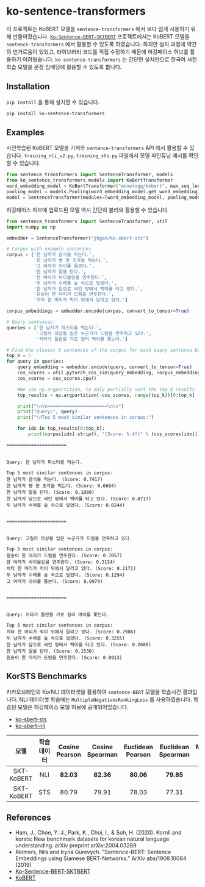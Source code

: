 # ko-sentence-transformers

이 프로젝트는 KoBERT 모델을 `sentence-transformers` 에서 보다 쉽게 사용하기 위해 만들어졌습니다.
[`Ko-Sentence-BERT-SKTBERT`](https://github.com/BM-K/KoSentenceBERT-SKT) 프로젝트에서는 KoBERT 모델을 `sentence-transformers` 에서 활용할 수 있도록 하였습니다. 
하지만 설치 과정에 약간의 번거로움이 있었고, 라이브러리 코드를 직접 수정하기 때문에 허깅페이스 허브를 활용하기 어려웠습니다.
`ko-sentence-transformers` 는 간단한 설치만으로 한국어 사전학습 모델을 문장 임베딩에 활용할 수 있도록 합니다. 

## Installation

`pip install` 을 통해 설치할 수 있습니다.

```bash
pip install ko-sentence-transformers
```

## Examples

사전학습된 KoBERT 모델을 가져와 `sentence-transformers`  API 에서 활용할 수 있습니다.
`training_nli_v2.py`, `training_sts.py` 파일에서 모델 파인튜닝 예시를 확인할 수 있습니다.

```python
from sentence_transformers import SentenceTransformer, models
from ko_sentence_transformers.models import KoBertTransformer
word_embedding_model = KoBertTransformer("monologg/kobert", max_seq_length=75)
pooling_model = models.Pooling(word_embedding_model.get_word_embedding_dimension(), pooling_mode='mean')
model = SentenceTransformer(modules=[word_embedding_model, pooling_model])
```

허깅페이스 허브에 업로드된 모델 역시 간단히 불러와 활용할 수 있습니다. 

```python
from sentence_transformers import SentenceTransformer, util
import numpy as np

embedder = SentenceTransformer("jhgan/ko-sbert-sts")

# Corpus with example sentences
corpus = ['한 남자가 음식을 먹는다.',
          '한 남자가 빵 한 조각을 먹는다.',
          '그 여자가 아이를 돌본다.',
          '한 남자가 말을 탄다.',
          '한 여자가 바이올린을 연주한다.',
          '두 남자가 수레를 숲 속으로 밀었다.',
          '한 남자가 담으로 싸인 땅에서 백마를 타고 있다.',
          '원숭이 한 마리가 드럼을 연주한다.',
          '치타 한 마리가 먹이 뒤에서 달리고 있다.']

corpus_embeddings = embedder.encode(corpus, convert_to_tensor=True)

# Query sentences:
queries = ['한 남자가 파스타를 먹는다.',
           '고릴라 의상을 입은 누군가가 드럼을 연주하고 있다.',
           '치타가 들판을 가로 질러 먹이를 쫓는다.']

# Find the closest 5 sentences of the corpus for each query sentence based on cosine similarity
top_k = 5
for query in queries:
    query_embedding = embedder.encode(query, convert_to_tensor=True)
    cos_scores = util.pytorch_cos_sim(query_embedding, corpus_embeddings)[0]
    cos_scores = cos_scores.cpu()

    #We use np.argpartition, to only partially sort the top_k results
    top_results = np.argpartition(-cos_scores, range(top_k))[0:top_k]

    print("\n\n======================\n\n")
    print("Query:", query)
    print("\nTop 5 most similar sentences in corpus:")

    for idx in top_results[0:top_k]:
        print(corpus[idx].strip(), "(Score: %.4f)" % (cos_scores[idx]))
```

```
======================


Query: 한 남자가 파스타를 먹는다.

Top 5 most similar sentences in corpus:
한 남자가 음식을 먹는다. (Score: 0.7417)
한 남자가 빵 한 조각을 먹는다. (Score: 0.6684)
한 남자가 말을 탄다. (Score: 0.1089)
한 남자가 담으로 싸인 땅에서 백마를 타고 있다. (Score: 0.0717)
두 남자가 수레를 숲 속으로 밀었다. (Score: 0.0244)


======================


Query: 고릴라 의상을 입은 누군가가 드럼을 연주하고 있다.

Top 5 most similar sentences in corpus:
원숭이 한 마리가 드럼을 연주한다. (Score: 0.7057)
한 여자가 바이올린을 연주한다. (Score: 0.3154)
치타 한 마리가 먹이 뒤에서 달리고 있다. (Score: 0.2171)
두 남자가 수레를 숲 속으로 밀었다. (Score: 0.1294)
그 여자가 아이를 돌본다. (Score: 0.0979)


======================


Query: 치타가 들판을 가로 질러 먹이를 쫓는다.

Top 5 most similar sentences in corpus:
치타 한 마리가 먹이 뒤에서 달리고 있다. (Score: 0.7986)
두 남자가 수레를 숲 속으로 밀었다. (Score: 0.3255)
한 남자가 담으로 싸인 땅에서 백마를 타고 있다. (Score: 0.2688)
한 남자가 말을 탄다. (Score: 0.1530)
원숭이 한 마리가 드럼을 연주한다. (Score: 0.0913)
```

## KorSTS Benchmarks

카카오브레인의 KorNLI 데이터셋을 활용하여 `sentence-BERT` 모델을 학습시킨 결과입니다.
NLI 데이터셋 학습에는 `MultipleNegativesRankingLoss` 를 사용하였습니다.
학습된 모델은 허깅페이스 모델 허브에 공개되어있습니다.

- [ko-sbert-sts](https://huggingface.co/jhgan/ko-sbert-sts)
- [ko-sbert-nli](https://huggingface.co/jhgan/ko-sbert-nli) 

모델|학습 데이터|Cosine Pearson|Cosine Spearman|Euclidean Pearson|Euclidean Spearman|Manhattan Pearson|Manhattan Spearman|Dot Pearson|Dot Spearman|
|:----:|:------------------------:|:----:|:----:|:----:|:----:|:----:|:----:|:----:|:----:|
SKT-KoBERT|NLI|**82.03**|**82.36**|**80.06**|**79.85**|**80.08**|**79.91**|75.76|74.72
SKT-KoBERT|STS|80.79|79.91|78.03|77.31|78.08|77.35|**75.96**|**75.20**


## References

- Ham, J., Choe, Y. J., Park, K., Choi, I., & Soh, H. (2020). Kornli and korsts: New benchmark datasets for korean natural language understanding. arXiv
preprint arXiv:2004.03289
- Reimers, Nils and Iryna Gurevych. “Sentence-BERT: Sentence Embeddings using Siamese BERT-Networks.” ArXiv abs/1908.10084 (2019)
- [Ko-Sentence-BERT-SKTBERT](https://github.com/BM-K/KoSentenceBERT-SKT)
- [KoBERT](https://github.com/SKTBrain/KoBERT)